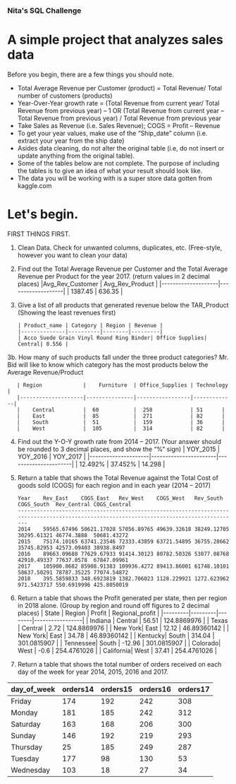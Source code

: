### Nita's SQL Challenge

# A simple project that analyzes sales data 
 
Before you begin, there are a few things you should note.
- Total Average Revenue per Customer (product) = Total Revenue/ Total number of customers (products) 
- Year-Over-Year growth rate = (Total Revenue from current year/ Total Revenue from previous year) – 1
OR (Total Revenue from current year – Total Revenue from previous year) / Total Revenue from previous year
- Take Sales as Revenue (i.e. Sales Revenue); COGS = Profit – Revenue
- To get your year values, make use of the “Ship_date” column (i.e. extract your year from the ship date)
- Asides data cleaning, do not alter the original table (i.e, do not insert or update anything from the original table).
- Some of the tables below are not complete. The purpose of including the tables is to give an idea of what your result should look like.
- The data you will be working with is a super store data gotten from kaggle.com


# Let's begin.

FIRST THINGS FIRST. 
1.	Clean Data. Check for unwanted columns, duplicates, etc. (Free-style, however you want to clean your data)

2.	Find out the Total Average Revenue per Customer and the Total Average Revenue per Product for the year 2017. (return values in 2 decimal places)
  	|Avg_Rev_Customer    |   Avg_Rev_Product |
	|--------------------|-------------------|
	| 1387.45            |    636.35	 |

3.	Give a list of all products that generated revenue below the TAR_Product (Showing the least revenues first)

	    | Product_name | Category | Region | Revenue |
	    |--------------|----------|--------|---------|
	    | Acco Suede Grain Vinyl Round Ring Binder| Office Supplies| Central| 0.556 |

3b. How many of such products fall under the three product categories? Mr. Bid will like to know which category has the most products below the Average Revenue/Product

	   | Region             |    Furniture  | Office_Supplies | Technology  |
	   |--------------------|---------------|-----------------|-------------|
	   |	Central         |  60           |  258            | 51		|
	   |	East            |  85           |  271            | 82		|
	   |	South           |  51           |  159            | 36		|
	   |	West            |  105          |  314            | 82		|


4.	Find out the Y-O-Y growth rate from 2014 – 2017. (Your answer should be rounded to 3 decimal places, and show the “%” sign)
	   | YOY_2015            |     YOY_2016          |       YOY_2017	|
	   |---------------------|-----------------------|----------------------|
	   |	12.492%          |        37.452%        |          14.298	|

5.	Return a table that shows the Total Revenue against the Total Cost of goods sold (COGS) for each region and in each year (2014 – 2017)

	    Year	Rev_East	COGS_East	Rev_West	COGS_West	Rev_South	COGS_South	Rev_Central	COGS_Central
	    -----------------------------------------------------------------------------------------------------------------------------------------
		2014	59565.67496	50621.17028	57056.89765	49639.32618	38249.12705	30295.61321	46774.3888	50681.43272
		2015	75174.10165	63741.23546	72333.43859	63721.54895	36755.28662	35745.82953	42573.09403	38938.8497
		2016	89663.09688	77629.67933	91414.30123	80782.50326	53077.08768	42910.49337	77637.0578	67847.09961
		2017	105900.8682	85908.91383	109936.4272	89413.86001	61748.10101	58637.50291	78787.35225	77074.54872
		2018	395.5859833	348.6923819	1382.706023	1128.229921	1272.623962	971.5423717	550.6919996	425.8050019


        
6.	Return a table that shows the Profit generated per state, then per region in 2018 alone. (Group by region and round off figures to 2 decimal places)
    | State	  | Region  | Profit | Regional_profit |
    |---------|---------|--------|-----------------|
    | Indiana	| Central | 56.51	 | 124.8869976     |
    | Texas 	| Central | 2.72	 | 124.8869976     |
    | New York|	East	  | 12.12	 | 46.89360142     |
    | New York|	East	  | 34.78	 | 46.89360142     |
    | Kentucky|	South	  | 314.04 | 301.0815907     |
    | Tennessee| South	| -12.96 | 301.0815907     |
    | Colorado| West	  | -0.6	 | 254.4761026     |
    | California|	West	| 37.41	 | 254.4761026     |

7.	Return a table that shows the total number of orders received on each day of the week for year 2014, 2015, 2016 and 2017.
	
   | day_of_week | orders14 |   orders15  |  orders16 | orders17   |
   |------------ |----------| ----------- |-----------| -----------|
   | Friday      |    174   |     192     |     242   |      308   |
   | Monday      |    181   |     185     |     242   |      312   |
   | Saturday    |    163   |     168     |     206   |      300   |
   | Sunday      |    146   |     192     |     219   |      293   |
   | Thursday    |    25    |     185     |     249   |      287   |
   | Tuesday     |    177   |     98      |     130   |       53   |
   | Wednesday   |    103   |     18      |     27    |       34   |

